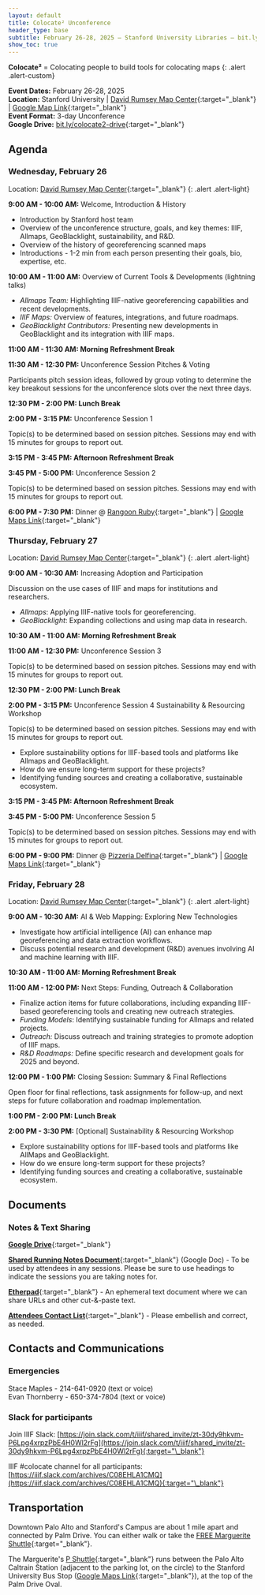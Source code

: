 ```yaml
---
layout: default
title: Colocate² Unconference
header_type: base
subtitle: February 26-28, 2025 – Stanford University Libraries – bit.ly/colocate2
show_toc: true
---
```


**Colocate²** = Colocating people to build tools for colocating maps
{: .alert .alert-custom}

**Event Dates:** February 26-28, 2025 \
**Location:** Stanford University \| [David Rumsey Map Center](https://drmc.stanford.edu){:target="\_blank"} \| [Google Map Link](https://maps.app.goo.gl/YNQZAo7xu9iyApAg9){:target="\_blank"}  
**Event Format:** 3-day Unconference \
**Google Drive:** [bit.ly/colocate2-drive](https://drive.google.com/drive/folders/1K-8NNRl76waz_EEaEePZp_W7f-1GckLf){:target="\_blank"}

## Agenda

### Wednesday, February 26

Location: [David Rumsey Map Center](https://drmc.stanford.edu){:target="\_blank"}
{: .alert .alert-light}

**9:00 AM - 10:00 AM:** Welcome, Introduction & History

- Introduction by Stanford host team
- Overview of the unconference structure, goals, and key themes: IIIF, Allmaps, GeoBlacklight, sustainability, and R&D.
- Overview of the history of georeferencing scanned maps
- Introductions - 1-2 min from each person presenting their goals, bio, expertise, etc.

**10:00 AM - 11:00 AM:** Overview of Current Tools & Developments (lightning talks)

- _Allmaps Team:_ Highlighting IIIF-native georeferencing capabilities and recent developments.
- _IIIF Maps:_ Overview of features, integrations, and future roadmaps.
- _GeoBlacklight Contributors:_ Presenting new developments in GeoBlacklight and its integration with IIIF maps.

**11:00 AM - 11:30 AM: Morning Refreshment Break**

**11:30 AM - 12:30 PM:** Unconference Session Pitches & Voting

Participants pitch session ideas, followed by group voting to determine the key breakout sessions for the unconference slots over the next three days.

**12:30 PM - 2:00 PM: Lunch Break**

**2:00 PM - 3:15 PM:** Unconference Session 1

Topic(s) to be determined based on session pitches. Sessions may end with 15 minutes for groups to report out.

**3:15 PM - 3:45 PM: Afternoon Refreshment Break**

**3:45 PM - 5:00 PM:** Unconference Session 2

Topic(s) to be determined based on session pitches. Sessions may end with 15 minutes for groups to report out.

**6:00 PM - 7:30 PM:** Dinner @ [Rangoon Ruby](https://rangoonruby.com){:target="\_blank"} \| [Google Maps Link](https://maps.app.goo.gl/BsPJLwAcATgitrRt6){:target="\_blank"}

### Thursday, February 27

Location: [David Rumsey Map Center](https://drmc.stanford.edu){:target="\_blank"}
{: .alert .alert-light}

**9:00 AM - 10:30 AM:** Increasing Adoption and Participation

Discussion on the use cases of IIIF and maps for institutions and researchers.

- _Allmaps_: Applying IIIF-native tools for georeferencing.
- _GeoBlacklight_: Expanding collections and using map data in research.

**10:30 AM - 11:00 AM: Morning Refreshment Break**

**11:00 AM - 12:30 PM:** Unconference Session 3

Topic(s) to be determined based on session pitches. Sessions may end with 15 minutes for groups to report out.

**12:30 PM - 2:00 PM: Lunch Break**

**2:00 PM - 3:15 PM:** Unconference Session 4 Sustainability & Resourcing Workshop

Topic(s) to be determined based on session pitches. Sessions may end with 15 minutes for groups to report out.

- Explore sustainability options for IIIF-based tools and platforms like Allmaps and GeoBlacklight.
- How do we ensure long-term support for these projects?
- Identifying funding sources and creating a collaborative, sustainable ecosystem.

**3:15 PM - 3:45 PM: Afternoon Refreshment Break**

**3:45 PM - 5:00 PM:** Unconference Session 5

Topic(s) to be determined based on session pitches. Sessions may end with 15 minutes for groups to report out.

**6:00 PM - 9:00 PM:** Dinner @ [Pizzeria Delfina](https://www.pizzeriadelfina.com/location/palo-alto/){:target="\_blank"} \| [Google Maps Link](https://maps.app.goo.gl/VmWcDc4pvZnjoAKU9){:target="\_blank"}

### Friday, February 28

Location: [David Rumsey Map Center](https://drmc.stanford.edu){:target="\_blank"}
{: .alert .alert-light}

**9:00 AM - 10:30 AM:** AI & Web Mapping: Exploring New Technologies

- Investigate how artificial intelligence (AI) can enhance map georeferencing and data extraction workflows.
- Discuss potential research and development (R&D) avenues involving AI and machine learning with IIIF.

**10:30 AM - 11:00 AM: Morning Refreshment Break**

**11:00 AM - 12:00 PM:** Next Steps: Funding, Outreach & Collaboration

- Finalize action items for future collaborations, including expanding IIIF-based georeferencing tools and creating new outreach strategies.
- _Funding Models_: Identifying sustainable funding for Allmaps and related projects.
- _Outreach:_ Discuss outreach and training strategies to promote adoption of IIIF maps.
- _R&D Roadmaps:_ Define specific research and development goals for 2025 and beyond.

**12:00 PM - 1:00 PM:** Closing Session: Summary & Final Reflections

Open floor for final reflections, task assignments for follow-up, and next steps for future collaboration and roadmap implementation.

**1:00 PM - 2:00 PM: Lunch Break**

**2:00 PM - 3:30 PM:** [Optional] Sustainability & Resourcing Workshop

- Explore sustainability options for IIIF-based tools and platforms like AllMaps and GeoBlacklight.
- How do we ensure long-term support for these projects?
- Identifying funding sources and creating a collaborative, sustainable ecosystem.

## Documents

### Notes & Text Sharing

[**Google Drive**](https://drive.google.com/drive/folders/1K-8NNRl76waz_EEaEePZp_W7f-1GckLf){:target="\_blank"}

[**Shared Running Notes Document**](https://docs.google.com/document/d/1N2JF2hx4kJOXufKNm9kig6kUr-64se4KTn0CzjpG5WU/edit?usp=sharing){:target="\_blank"} (Google Doc) - To be used by attendees in any sessions. Please be sure to use headings to indicate the sessions you are taking notes for.

[**Etherpad**](https://etherpad.wikimedia.org/p/colocate2){:target="\_blank"} - An ephemeral text document where we can share URLs and other cut-&-paste text.

[**Attendees Contact List**](https://docs.google.com/spreadsheets/d/1ed9fuWgjZ3djieX5lpjPfYdd1cXdr_MIO2K2eYaxMI0/edit?usp=sharing){:target="\_blank"} - Please embellish and correct, as needed.

## Contacts and Communications

### Emergencies

Stace Maples - 214-641-0920 (text or voice) \
Evan Thornberry - 650-374-7804 (text or voice)

### Slack for participants

Join IIIF Slack: [https://join.slack.com/t/iiif/shared_invite/zt-30dy9hkvm-P6Lpg4xrpzPbE4H0Wl2rFg](https://join.slack.com/t/iiif/shared_invite/zt-30dy9hkvm-P6Lpg4xrpzPbE4H0Wl2rFg){:target="\_blank"}

IIIF #colocate channel for all participants: [https://iiif.slack.com/archives/C08EHLA1CMQ](https://iiif.slack.com/archives/C08EHLA1CMQ){:target="\_blank"}

## Transportation

Downtown Palo Alto and Stanford's Campus are about 1 mile apart and connected by Palm Drive. You can either walk or take the [FREE Marguerite Shuttle](https://transportation.stanford.edu/getting-stanford/marguerite/shuttle-lines-and-schedules){:target="\_blank"}.

The Marguerite's [P Shuttle](https://transportation.stanford.edu/marguerite/p){:target="\_blank"} runs between the Palo Alto Caltrain Station (adjacent to the parking lot, on the circle) to the Stanford University Bus Stop ([Google Maps Link](https://maps.app.goo.gl/fqmoPHPCxStAVGG38){:target="\_blank"}), at the top of the Palm Drive Oval.
